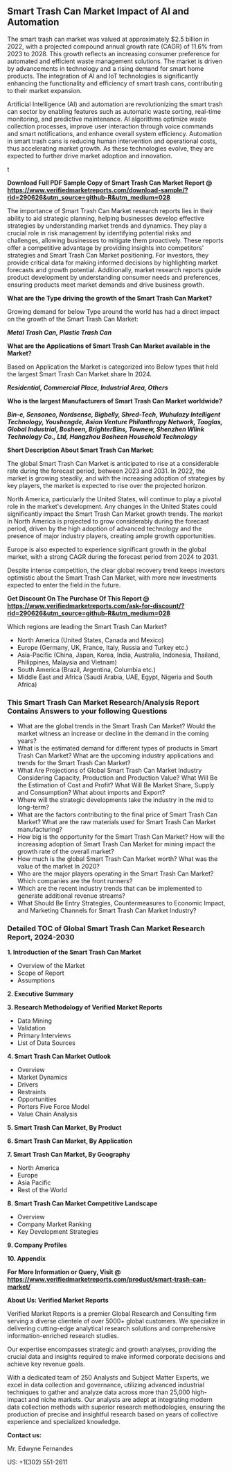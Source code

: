 <h2>Smart Trash Can Market Impact of AI and Automation</h2><p>The smart trash can market was valued at approximately $2.5 billion in 2022, with a projected compound annual growth rate (CAGR) of 11.6% from 2023 to 2028. This growth reflects an increasing consumer preference for automated and efficient waste management solutions. The market is driven by advancements in technology and a rising demand for smart home products. The integration of AI and IoT technologies is significantly enhancing the functionality and efficiency of smart trash cans, contributing to their market expansion.</p><p>Artificial Intelligence (AI) and automation are revolutionizing the smart trash can sector by enabling features such as automatic waste sorting, real-time monitoring, and predictive maintenance. AI algorithms optimize waste collection processes, improve user interaction through voice commands and smart notifications, and enhance overall system efficiency. Automation in smart trash cans is reducing human intervention and operational costs, thus accelerating market growth. As these technologies evolve, they are expected to further drive market adoption and innovation.</p>t</p><p id="" class=""><strong>Download Full PDF Sample Copy of Smart Trash Can Market Report @ <a href="https://www.verifiedmarketreports.com/download-sample/?rid=290626&utm_source=github-R&utm_medium=028" target="_blank">https://www.verifiedmarketreports.com/download-sample/?rid=290626&utm_source=github-R&utm_medium=028</a></strong></p><p>The importance of&nbsp;Smart Trash Can Market research reports lies in their ability to aid strategic planning, helping businesses develop effective strategies by understanding market trends and dynamics. They play a crucial role in risk management by identifying potential risks and challenges, allowing businesses to mitigate them proactively. These reports offer a competitive advantage by providing insights into competitors' strategies and Smart Trash Can Market positioning. For investors, they provide critical data for making informed decisions by highlighting market forecasts and growth potential. Additionally, market research reports guide product development by understanding consumer needs and preferences, ensuring products meet market demands and drive business growth.</p><p><strong>What are the&nbsp;Type driving the growth of the Smart Trash Can Market?</strong></p><p id="" class="">Growing demand for below Type around the world has had a direct impact on the growth of the Smart Trash Can Market:</p><em><strong>Metal Trash Can, Plastic Trash Can</strong></em></p><strong>What are the&nbsp;Applications&nbsp;of Smart Trash Can Market available in the Market?</strong></p><p id="" class="">Based on Application the Market is categorized into Below types that held the largest Smart Trash Can Market share In 2024.</p><em><strong>Residential, Commercial Place, Industrial Area, Others</strong></em></p><strong>Who is the largest Manufacturers of Smart Trash Can Market worldwide?</strong></p><p><em><strong>Bin-e, Sensoneo, Nordsense, Bigbelly, Shred-Tech, Wuhulazy Intelligent Technology, Youshengde, Asian Venture Philanthropy Network, Taoglas, Global Industrial, Bosheen, BrighterBins, Townew, Shenzhen Wlink Technology Co., Ltd, Hangzhou Bosheen Household Technology</strong></em></p><p id="" class=""><strong>Short Description About Smart Trash Can Market:</strong></p><p>The global Smart Trash Can Market is anticipated to rise at a considerable rate during the forecast period, between 2023 and 2031. In 2022, the market is growing steadily, and with the increasing adoption of strategies by key players, the market is expected to rise over the projected horizon.</p><p>North America, particularly the United States, will continue to play a pivotal role in the market's development. Any changes in the United States could significantly impact the Smart Trash Can Market growth trends. The market in North America is projected to grow considerably during the forecast period, driven by the high adoption of advanced technology and the presence of major industry players, creating ample growth opportunities.</p><p>Europe is also expected to experience significant growth in the global market, with a strong CAGR during the forecast period from 2024 to 2031.</p><p>Despite intense competition, the clear global recovery trend keeps investors optimistic about the Smart Trash Can Market, with more new investments expected to enter the field in the future.</p><p id="" class=""><strong>Get Discount On The Purchase Of This Report @ <a href="https://www.verifiedmarketreports.com/ask-for-discount/?rid=290626&utm_source=github-R&utm_medium=028" target="_blank">https://www.verifiedmarketreports.com/ask-for-discount/?rid=290626&utm_source=github-R&utm_medium=028</a></strong></p>Which regions are leading the Smart Trash Can Market?</p><ul><li>North America (United States, Canada and Mexico)</li><li>Europe (Germany, UK, France, Italy, Russia and Turkey etc.)</li><li>Asia-Pacific (China, Japan, Korea, India, Australia, Indonesia, Thailand, Philippines, Malaysia and Vietnam)</li><li>South America (Brazil, Argentina, Columbia etc.)</li><li>Middle East and Africa (Saudi Arabia, UAE, Egypt, Nigeria and South Africa)</li></ul><h3 id="" class="">This Smart Trash Can Market Research/Analysis Report Contains Answers to your following Questions</h3><ul><li>What are the global trends in the Smart Trash Can Market? Would the market witness an increase or decline in the demand in the coming years?</li><li>What is the estimated demand for different types of products in Smart Trash Can Market? What are the upcoming industry applications and trends for the Smart Trash Can Market?</li><li>What Are Projections of Global Smart Trash Can Market Industry Considering Capacity, Production and Production Value? What Will Be the Estimation of Cost and Profit? What Will Be Market Share, Supply and Consumption? What about imports and Export?</li><li>Where will the strategic developments take the industry in the mid to long-term?</li><li>What are the factors contributing to the final price of Smart Trash Can Market? What are the raw materials used for Smart Trash Can Market manufacturing?</li><li>How big is the opportunity for the Smart Trash Can Market? How will the increasing adoption of Smart Trash Can Market for mining impact the growth rate of the overall market?</li><li>How much is the global Smart Trash Can Market worth? What was the value of the market In 2020?</li><li>Who are the major players operating in the Smart Trash Can Market? Which companies are the front runners?</li><li>Which are the recent industry trends that can be implemented to generate additional revenue streams?</li><li>What Should Be Entry Strategies, Countermeasures to Economic Impact, and Marketing Channels for Smart Trash Can Market Industry?</li></ul><h3 id="" class="">Detailed TOC of Global Smart Trash Can Market Research Report, 2024-2030</h3><p id="" class=""><strong>1. Introduction of the Smart Trash Can Market</strong></p><ul><li>Overview of the Market</li><li>Scope of Report</li><li>Assumptions</li></ul><p id="" class=""><strong>2. Executive Summary</strong></p><p id="" class=""><strong>3. Research Methodology of Verified Market Reports</strong></p><ul><li>Data Mining</li><li>Validation</li><li>Primary Interviews</li><li>List of Data Sources</li></ul><p id="" class=""><strong>4. Smart Trash Can Market Outlook</strong></p><ul><li>Overview</li><li>Market Dynamics</li><li>Drivers</li><li>Restraints</li><li>Opportunities</li><li>Porters Five Force Model</li><li>Value Chain Analysis</li></ul><p id="" class=""><strong>5. Smart Trash Can Market, By Product</strong></p><p id="" class=""><strong>6. Smart Trash Can Market, By Application</strong></p><p id="" class=""><strong>7. Smart Trash Can Market, By Geography</strong></p><ul><li>North America</li><li>Europe</li><li>Asia Pacific</li><li>Rest of the World</li></ul><p id="" class=""><strong>8. Smart Trash Can Market Competitive Landscape</strong></p><ul><li>Overview</li><li>Company Market Ranking</li><li>Key Development Strategies</li></ul><p id="" class=""><strong>9. Company Profiles</strong></p><p id="" class=""><strong>10. Appendix</strong></p><p id="" class=""><strong>For More Information or Query, Visit @ <a href="https://www.verifiedmarketreports.com/product/smart-trash-can-market/" target="_blank">https://www.verifiedmarketreports.com/product/smart-trash-can-market/</a></strong></p><p id="" class=""><strong>About Us: Verified Market Reports</strong></p><p id="" class="">Verified Market Reports is a premier Global Research and Consulting firm serving a diverse clientele of over 5000+ global customers. We specialize in delivering cutting-edge analytical research solutions and comprehensive information-enriched research studies.</p><p id="" class="">Our expertise encompasses strategic and growth analyses, providing the crucial data and insights required to make informed corporate decisions and achieve key revenue goals.</p><p id="" class="">With a dedicated team of 250 Analysts and Subject Matter Experts, we excel in data collection and governance, utilizing advanced industrial techniques to gather and analyze data across more than 25,000 high-impact and niche markets. Our analysts are adept at integrating modern data collection methods with superior research methodologies, ensuring the production of precise and insightful research based on years of collective experience and specialized knowledge.</p><p id="" class=""><strong>Contact us:</strong></p><p id="" class="">Mr. Edwyne Fernandes</p><p id="" class="">US: +1(302) 551-2611</p>